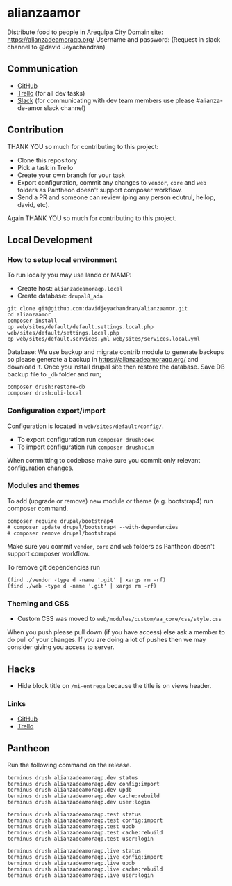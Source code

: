 # alianzaamor

Distribute food to people in Arequipa City
Domain site: https://alianzadeamoraqp.org/
Username and password: (Request in slack channel to @david Jeyachandran)

## Communication

* [GitHub](https://github.com/davidjeyachandran/alianzaamor/)
* [Trello](https://trello.com/b/8QaalXQV/alianza-de-amor) (for all dev tasks)
* [Slack](https://drupalappforfood.slack.com) (for communicating with dev team members use please #alianza-de-amor slack channel)

## Contribution

THANK YOU so much for contributing to this project:

- Clone this repository
- Pick a task in Trello
- Create your own branch for your task
- Export configuration, commit any changes to `vendor`, `core` and `web` folders as Pantheon doesn't support composer workflow.
- Send a PR and someone can review (ping any person edutrul, heilop, david, etc). 

Again THANK YOU so much for contributing to this project.

## Local Development

### How to setup local environment

To run locally you may use lando or MAMP:

* Create host: `alianzadeamoraqp.local`
* Create database: `drupal8_ada`

```
git clone git@github.com:davidjeyachandran/alianzaamor.git    
cd alianzaamor
composer install
cp web/sites/default/default.settings.local.php web/sites/default/settings.local.php
cp web/sites/default.services.yml web/sites/services.local.yml
```

Database: We use backup and migrate contrib module to generate backups so please generate a backup in https://alianzadeamoraqp.org/ and download it. Once you install drupal site then restore the database. Save DB backup file to `_db` folder and run;

```
composer drush:restore-db
composer drush:uli-local
```

### Configuration export/import

Configuration is located in `web/sites/default/config/`.

* To export configuration run `composer drush:cex`
* To import configuration run `composer drush:cim`

When committing to codebase make sure you commit only relevant configuration changes.

### Modules and themes

To add (upgrade or remove) new module or theme (e.g. bootstrap4) run composer command.

```
composer require drupal/bootstrap4
# composer update drupal/bootstrap4 --with-dependencies
# composer remove drupal/bootstrap4
```

Make sure you commit `vendor`, `core` and `web` folders as Pantheon doesn't support composer workflow.

To remove git dependencies run 

```
(find ./vendor -type d -name '.git' | xargs rm -rf)
(find ./web -type d -name '.git' | xargs rm -rf)
```

### Theming and CSS

* Custom CSS was moved to `web/modules/custom/aa_core/css/style.css`

When you push please pull down (if you have access) else ask a member to do pull of your changes. If you are doing a lot of pushes then we may consider giving you access to server.

## Hacks
- Hide block title on `/mi-entrega` because the title is on views header.

### Links

* [GitHub](https://github.com/davidjeyachandran/alianzaamor/)
* [Trello](https://trello.com/b/8QaalXQV/alianza-de-amor (for all dev tasks))

## Pantheon

Run the following command on the release.

```
terminus drush alianzadeamoraqp.dev status
terminus drush alianzadeamoraqp.dev config:import
terminus drush alianzadeamoraqp.dev updb
terminus drush alianzadeamoraqp.dev cache:rebuild
terminus drush alianzadeamoraqp.dev user:login

terminus drush alianzadeamoraqp.test status
terminus drush alianzadeamoraqp.test config:import
terminus drush alianzadeamoraqp.test updb
terminus drush alianzadeamoraqp.test cache:rebuild
terminus drush alianzadeamoraqp.test user:login

terminus drush alianzadeamoraqp.live status
terminus drush alianzadeamoraqp.live config:import
terminus drush alianzadeamoraqp.live updb
terminus drush alianzadeamoraqp.live cache:rebuild
terminus drush alianzadeamoraqp.live user:login
```
